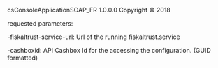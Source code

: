 csConsoleApplicationSOAP_FR 1.0.0.0
Copyright ©  2018

requested parameters:

  -fiskaltrust-service-url:   Url of the running fiskaltrust.service

  -cashboxid:                 API Cashbox Id for the accessing the configuration. (GUID formatted)
  